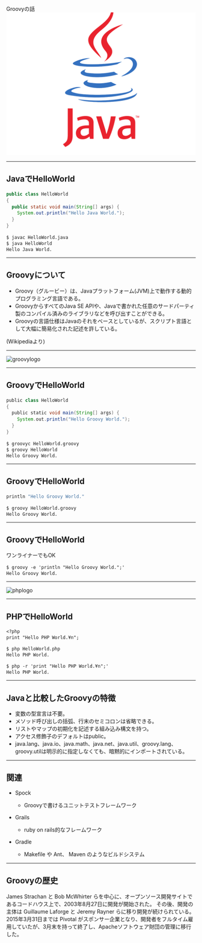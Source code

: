 Groovyの話
![Java_programming_language_logo.svg.png](java.png)

---

## JavaでHelloWorld

```:HelloWorld.java
public class HelloWorld
{
  public static void main(String[] args) {
    System.out.println("Hello Java World.");
  }
}
```
```
$ javac HelloWorld.java
$ java HelloWorld
Hello Java World.
```
---

## Groovyについて
* Groovy（グルービー）は、Javaプラットフォーム(JVM)上で動作する動的プログラミング言語である。
* GroovyからすべてのJava SE APIや、Javaで書かれた任意のサードパーティ製のコンパイル済みのライブラリなどを呼び出すことができる。
* Groovyの言語仕様はJavaのそれをベースとしているが、スクリプト言語として大幅に簡易化された記述を許している。

(Wikipediaより)

---

![groovylogo](https://upload.wikimedia.org/wikipedia/commons/3/36/Groovy-logo.svg)

---
## GroovyでHelloWorld

```:HelloWorld.groovy
public class HelloWorld
{
  public static void main(String[] args) {
    System.out.println("Hello Groovy World.");
  }
}
```
```
$ groovyc HelloWorld.groovy
$ groovy HelloWorld
Hello Groovy World.
```
------
## GroovyでHelloWorld

```:HelloWorld.groovy
println "Hello Groovy World."
```
```
$ groovy HelloWorld.groovy
Hello Groovy World.
```

---

## GroovyでHelloWorld

ワンライナーでもOK

```
$ groovy -e 'println "Hello Groovy World.";'
Hello Groovy World.
```

---

![phplogo](https://upload.wikimedia.org/wikipedia/commons/thumb/2/27/PHP-logo.svg/1024px-PHP-logo.svg.png)

---

## PHPでHelloWorld

```:HelloWorld.php
<?php
print "Hello PHP World.¥n";
```
```
$ php HelloWorld.php
Hello PHP World.
```
```
$ php -r 'print "Hello PHP World.¥n";'
Hello PHP World.
```
---

## Javaと比較したGroovyの特徴
* 変数の型宣言は不要。
* メソッド呼び出しの括弧、行末のセミコロンは省略できる。
* リストやマップの初期化を記述する組み込み構文を持つ。
* アクセス修飾子のデフォルトはpublic。
* java.lang、java.io、java.math、java.net、java.util、groovy.lang、groovy.utilは明示的に指定しなくても、暗黙的にインポートされている。

---

## 関連
* Spock
  * Groovyで書けるユニットテストフレームワーク

* Grails
  * ruby on rails的なフレームワーク

* Gradle
  * Makefile や Ant、 Maven のようなビルドシステム

---

## Groovyの歴史
James Strachan と Bob McWhirter らを中心に、オープンソース開発サイトであるコードハウス上で、2003年8月27日に開発が開始された。
その後、開発の主体は Guillaume Laforge と Jeremy Rayner らに移り開発が続けられている。
2015年3月31日までは Pivotal がスポンサー企業となり、開発者をフルタイム雇用していたが、3月末を持って終了し、Apacheソフトウェア財団の管理に移行した。
